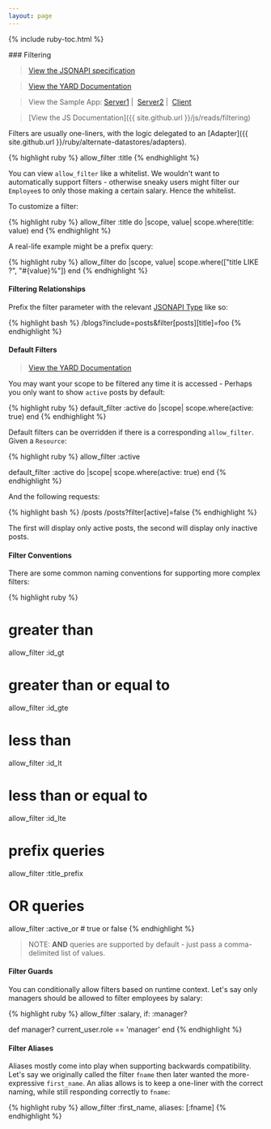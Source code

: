 ```yaml
---
layout: page
---
```


{% include ruby-toc.html %}

<div markdown="1" class="col-md-8 col-md-offset-1">
### Filtering

> [View the JSONAPI specification](http://jsonapi.org/format/#fetching-filtering)

> [View the YARD Documentation](https://jsonapi-suite.github.io/jsonapi_compliable/JsonapiCompliable/Resource.html#allow_filter-class_method)

> View the Sample App: [Server1](https://github.com/jsonapi-suite/employee_directory/commit/cf501dd95f8d4211973092a673a9a449bf467a46) \|&nbsp; [Server2](https://github.com/jsonapi-suite/employee_directory/compare/step_1_add_filter...step_2_add_custom_filter) \|&nbsp; [Client](https://github.com/jsonapi-suite/employee-directory-vue/compare/step_3_includes...step_4_filtering)

> [View the JS Documentation]({{ site.github.url }}/js/reads/filtering)

Filters are usually one-liners, with the logic delegated to an [Adapter]({{ site.github.url }}/ruby/alternate-datastores/adapters).

{% highlight ruby %}
allow_filter :title
{% endhighlight %}

You can view `allow_filter` like a whitelist. We wouldn't want to
automatically support filters - otherwise sneaky users might filter our
`Employee`s to only those making a certain salary. Hence the whitelist.

To customize a filter:

{% highlight ruby %}
allow_filter :title do |scope, value|
  scope.where(title: value)
end
{% endhighlight %}

A real-life example might be a prefix query:

{% highlight ruby %}
allow_filter do |scope, value|
  scope.where(["title LIKE ?", "#{value}%"])
end
{% endhighlight %}

#### Filtering Relationships

Prefix the filter parameter with the relevant [JSONAPI Type](http://jsonapi.org/format/#document-resource-identifier-objects) like so:

{% highlight bash %}
/blogs?include=posts&filter[posts][title]=foo
{% endhighlight %}

#### Default Filters

> [View the YARD Documentation](https://jsonapi-suite.github.io/jsonapi_compliable/JsonapiCompliable/Scoping/DefaultFilter.html)

You may want your scope to be filtered any time it is accessed - Perhaps
you only want to show `active` posts by default:

{% highlight ruby %}
default_filter :active do |scope|
  scope.where(active: true)
end
{% endhighlight %}

Default filters can be overridden if there is a corresponding
`allow_filter`. Given a `Resource`:

{% highlight ruby %}
allow_filter :active

default_filter :active do |scope|
  scope.where(active: true)
end
{% endhighlight %}

And the following requests:

{% highlight bash %}
/posts
/posts?filter[active]=false
{% endhighlight %}

The first will display only active posts, the second will display only
inactive posts.

#### Filter Conventions

There are some common naming conventions for supporting more complex filters:

{% highlight ruby %}
# greater than
allow_filter :id_gt

# greater than or equal to
allow_filter :id_gte

# less than
allow_filter :id_lt

# less than or equal to
allow_filter :id_lte

# prefix queries
allow_filter :title_prefix

# OR queries
allow_filter :active_or # true or false
{% endhighlight %}

> NOTE: **AND** queries are supported by default - just pass a
> comma-delimited list of values.

#### Filter Guards

You can conditionally allow filters based on runtime context.
Let's say only managers should be allowed to filter employees by salary:

{% highlight ruby %}
allow_filter :salary, if: :manager?

def manager?
  current_user.role == 'manager'
end
{% endhighlight %}

#### Filter Aliases

Aliases mostly come into play when supporting backwards
compatibility. Let's say we originally called the filter `fname` then
later wanted the more-expressive `first_name`. An alias allows is to
keep a one-liner with the correct naming, while still responding correctly
to `fname`:

{% highlight ruby %}
allow_filter :first_name, aliases: [:fname]
{% endhighlight %}

